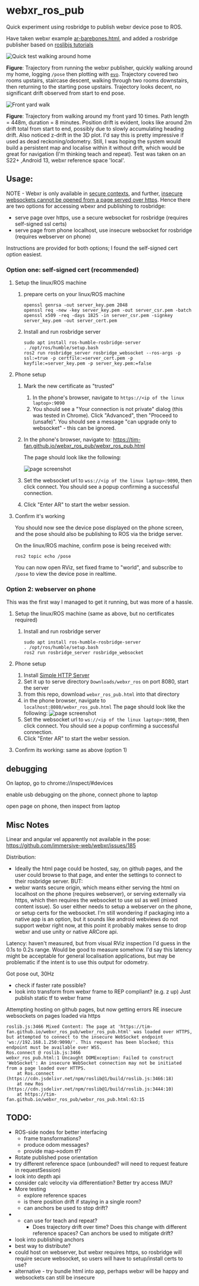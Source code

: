 # webxr_ros_pub

Quick experiment using rosbridge to publish webxr device pose to ROS.

Have taken webxr example [ar-barebones.html](https://github.com/immersive-web/webxr-samples/blob/main/ar-barebones.html), and added a rosbridge publisher based on [roslibjs tutorials](http://wiki.ros.org/roslibjs/Tutorials/BasicRosFunctionality)

![Quick test walking around home](./quick_walk_test_home.png)

**Figure**: Trajectory from running the webxr publisher, quickly walking around my home, logging `/pose` then plotting with [`evo`](https://github.com/MichaelGrupp/evo). Trajectory covered two rooms upstairs, staircase descent, walking through two rooms downstairs, then returning to the starting pose upstairs. Trajectory looks decent, no significant drift observed from start to end pose.

![Front yard walk](./front_yard_walk.png)

**Figure**: Trajectory from walking around my front yard 10 times. Path length = 448m, duration = 8 minutes. Position drift is evident, looks like around 2m drift total from start to end, possibly due to slowly accumulating heading drift. Also noticed z-drift in the 3D plot. I'd say this is pretty impressive if used as dead reckoning/odometry. Still, I was hoping the system would build a persistent map and localise within it without drift, which would be great for navigation (I'm thinking teach and repeat). Test was taken on an S22+ ,Android 13, webxr reference space 'local'.


## Usage:

NOTE - Webxr is only available in [secure contexts](https://developer.mozilla.org/en-US/docs/Web/Security/Secure_Contexts), and further, [insecure websockets cannot be opened from a page served over https](https://stackoverflow.com/a/50865515/5718370). Hence there are two options for accessing wbexr and publishing to rosbridge:
* serve page over https, use a secure websocket for rosbridge (requires self-signed ssl certs)
* serve page from phone localhost, use insecure websocket for rosbridge (requires webserver on phone)

Instructions are provided for both options; I found the self-signed cert option easiest.

### Option one: self-signed cert (recommended)

1) Setup the linux/ROS machine
    1) prepare certs on your linux/ROS machine
        ```
        openssl genrsa -out server_key.pem 2048
        openssl req -new -key server_key.pem -out server_csr.pem -batch
        openssl x509 -req -days 1825 -in server_csr.pem -signkey server_key.pem -out server_cert.pem
        ```
    1) Install and run rosbridge server
        ```
        sudo apt install ros-humble-rosbridge-server
        . /opt/ros/humble/setup.bash
        ros2 run rosbridge_server rosbridge_websocket --ros-args -p ssl:=true -p certfile:=server_cert.pem -p keyfile:=server_key.pem -p server_key.pem:=false
        ```
1) Phone setup
    
    1) Mark the new certificate as "trusted"
        1) In the phone's browser, navigate to `https://<ip of the linux laptop>:9090`
        1) You should see a "Your connection is not private" dialog (this was tested in Chrome). Click "Advanced", then "Proceed to <ip> (unsafe)". You should see a message "can upgrade only to websocket" - this can be ignored.
    1) In the phone's browser, navigate to: https://tim-fan.github.io/webxr_ros_pub/webxr_ros_pub.html

        The page should look like the following:

        ![page screenshot](./screenshot.png)
    1) Set the websocket url to `wss://<ip of the linux laptop>:9090`, then click connect. You should see a popup confirming a successful connection.
    1) Click "Enter AR" to start the webxr session.

1) Confirm it's working

    You should now see the device pose displayed on the phone screen, and the pose should also be publishing to ROS via the bridge server.
    
    On the linux/ROS machine, confirm pose is being received with:

    ```
    ros2 topic echo /pose
    ```

    You can now open RViz, set fixed frame to "world", and subscribe to `/pose` to view the device pose in realtime.

### Option 2: webserver on phone

This was the first way I managed to get it running, but was more of a hassle.

1) Setup the linux/ROS machine (same as above, but no certificates required)
    1) Install and run rosbridge server
        ```
        sudo apt install ros-humble-rosbridge-server
        . /opt/ros/humble/setup.bash
        ros2 run rosbridge_server rosbridge_websocket 
        ```
1) Phone setup
    
    1) Install [Simple HTTP Server](https://play.google.com/store/apps/details?id=com.phlox.simpleserver)
    1) Set it up to serve directory `Downloads/webxr_ros` on port 8080, start the server
    1) from this repo, download `webxr_ros_pub.html` into that directory
    1) in the phone browser, navigate to `localhost:8080/webxr_ros_pub.html`
    The page should look like the following:
    ![page screenshot](./screenshot.png)
    1) Set the websocket url to `ws://<ip of the linux laptop>:9090`, then click connect. You should see a popup confirming a successful connection.
    1) Click "Enter AR" to start the webxr session.
1) Confirm its working: same as above (option 1) 



## debugging

On laptop, go to
chrome://inspect/#devices

enable usb debugging on the phone, connect phone to laptop

open page on phone, then inspect from laptop

## Misc Notes

Linear and angular vel apparently not available in the pose:
https://github.com/immersive-web/webxr/issues/185

Distribution:
* Ideally the html page could be hosted, say, on github pages, and the user could browse to that page, and enter the settings to connect to their rosbridge server. BUT:
* webxr wants secure origin, which means either serving the html on localhost on the phone (requires webserver), or serving externally via https, which then requires the websocket to use ssl as well (mixed content issue). So user either needs to setup a webserver on the phone, or setup certs for the websocket. I'm still wondering if packaging into a native app is an option, but it sounds like android webviews do not support webxr right now, at this point it probably makes sense to drop webxr and use unity or native ARCore api.

Latency: haven't measured, but from visual RViz inspection I'd guess in the 0.1s to 0.2s range. Would be good to measure somehow. I'd say this latency might be acceptable for general localisation applications, but may be problematic if the intent is to use this output for odometry.

Got pose out, 30Hz
 - check if faster rate possible?
 - look into transform from webxr frame to REP compliant? (e.g. z up) Just publish static tf to webxr frame

Attempting hosting on github pages, but now getting errors RE insecure websockets on pages loaded via https
```
roslib.js:3466 Mixed Content: The page at 'https://tim-fan.github.io/webxr_ros_pub/webxr_ros_pub.html' was loaded over HTTPS, but attempted to connect to the insecure WebSocket endpoint 'ws://192.168.1.250:9090/'. This request has been blocked; this endpoint must be available over WSS.
Ros.connect @ roslib.js:3466
webxr_ros_pub.html:1 Uncaught DOMException: Failed to construct 'WebSocket': An insecure WebSocket connection may not be initiated from a page loaded over HTTPS.
    at Ros.connect (https://cdn.jsdelivr.net/npm/roslib@1/build/roslib.js:3466:18)
    at new Ros (https://cdn.jsdelivr.net/npm/roslib@1/build/roslib.js:3444:10)
    at https://tim-fan.github.io/webxr_ros_pub/webxr_ros_pub.html:63:15
```

## TODO: 
* ROS-side nodes for better interfacing
    * frame transformations?
    * produce odom messages?
    * provide map->odom tf?
* Rotate published pose orientation 
* try different reference space (unbounded? will need to request feature in requestSession)
* look into depth api
* consider calc velocity via differentiation? Better try access IMU? 
* More testing
    * explore reference spaces
    * is there position drift if staying in a single room? 
    * can anchors be used to stop drift?
* * can use for teach and repeat? 
    * Does trajectory drift over time? Does this change with different reference spaces? Can anchors be used to mitigate drift?
* look into publishing anchors
* best way to distribute?
 * could host on webserver, but webxr requires https, so rosbridge will require secure websocket, so users will have to setup/install certs to use? 
 * alternative - try bundle html into app, perhaps webxr will be happy and websockets can still be insecure
